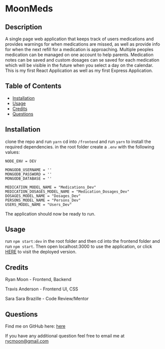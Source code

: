 # MoonMeds

## Description

A single page web application that keeps track of users medications and provides warnings for when medications are
missed, as well as provide info for when the next refill for a medication is approaching. Multiple peoples medication
can be managed on one account to help parents. Medication notes can be saved and custom dosages can se saved for each
medication which will be visible in the future when you select a day on the calendar. This is my first React Application
as well as my first Express Application.

## Table of Contents

* [Installation](#installation)
* [Usage](#usage)
* [Credits](#credits)
* [Questions](#questions)

## Installation

clone the repo and run ```yarn``` cd into ```/frontend``` and run ```yarn``` to install the required dependencies. in
the root folder create a ```.env``` with the following values:

```
NODE_ENV = DEV

MONGODB_USERNAME = ''
MONGODB_PASSWORD = ''
MONGODB_DATABASE = ''

MEDICATION_MODEL_NAME = "Medications_Dev"
MEDICATION_DOSAGES_MODEL_NAME = "Medication_Dosages_Dev"
DOSAGES_MODEL_NAME = "Dosages_Dev"
PERSONS_MODEL_NAME = "Persons_Dev"
USERS_MODEL_NAME = "Users_Dev"
```

The application should now be ready to run.

## Usage

run ```npm start:dev``` in the root folder and then cd into the frontend folder and run ```npm start```. Then open
localhost:3000 to use the application, or click [HERE](https://moonmeds.herokuapp.com) to visit the deployed version.

## Credits

Ryan Moon - Frontend, Backend

Travis Anderson - Frontend UI, CSS

Sara Sara Brazille - Code Review/Mentor

## Questions

Find me on GitHub here: [here](http://github.com/moonryc)

If you have any additional question feel free to email me at [rycmoon@gmail.com](mailto:rycmoon@gmail.com)
